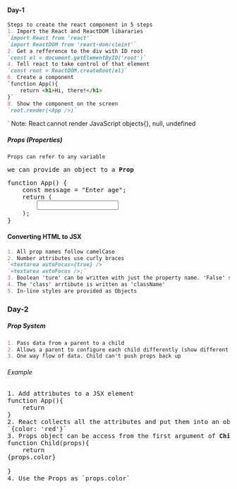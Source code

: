 
#### Day-1
```markdown
Steps to create the react component in 5 steps
1. Import the React and ReactDOM libararies
`import React from 'react'`
`import ReactDOM from 'react-dom/cleint'`
2. Get a refference to the div with ID root
`const el = document.getElementByID('root')`
4. Tell react to take control of that element
`const root = ReactDOM.createRoot(el)`
6. Create a component
`function App(){
	return <h1>Hi, there!</h1>
}`
8. Show the component on the screen
`root.render(<App />)`
```

` Note: React cannot render JavaScript objects{}, null, undefined


##### Props (Properties)
`Props can refer to any variable`
<pre>
we can provide an object to a <b>Prop</b>
</pre>

<pre>
function App() {
    const message = "Enter age";
    return (
        <input
            type="number"
            min={5}
            max={10}
            list={[1, 2, 3]}
            style={{ color: "red" }}
            alt={message}
        />
    );
}
</pre>

#### Converting HTML to JSX

```markdown
1. All prop names follow camelCase
2. Number attributes use curly braces 
`<textarea autoFocus={true} />`
`<textarea autoFocus />;`
3. Boolean 'ture' can be written with just the property name. 'False' should be written with curly braces
4. The 'class' arrtibute is written as 'className'
5. In-line styles are provided as Objects
```

### Day-2

##### Prop System

```markdown
1. Pass data from a parent to a child
2. Allows a parent to configure each child differently (show different text, different styles. etc)
3. One way flow of data. Child can't push props back up
```

###### Example

<pre>
1. Add attributes to a JSX element
function App(){
	return <Child color='red' />
}
2. React collects all the attributes and put them into an object
`{color: 'red'}`
3. Props object can be access from the first argument of <b>Child Component</b>
function Child(props){
	return <div>{props.color}</div>
}
4. Use the Props as `props.color`
</pre>